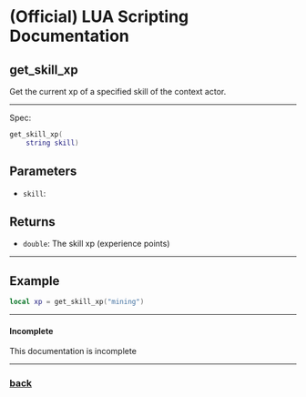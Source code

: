 
# (Official) LUA Scripting Documentation

## get_skill_xp

Get the current xp of a specified skill of the context actor.

___

Spec:

```lua
get_skill_xp(
	string skill)
```

## Parameters

- `skill`: 

## Returns

- `double`: The skill xp (experience points)

___

## Example

```lua
local xp = get_skill_xp("mining")
```

___

#### Incomplete

This documentation is incomplete

___

### [back](../getters)
